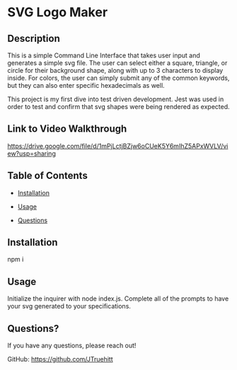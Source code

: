 # SVG Logo Maker

  ## Description
This is a simple Command Line Interface that takes user input and generates a simple svg file. The user can select either a square, triangle, or circle for their background shape, along with up to 3 characters to display inside. For colors, the user can simply submit any of the common keywords, but they can also enter specific hexadecimals as well.

This project is my first dive into test driven development. Jest was used in order to test and confirm that svg shapes were being rendered as expected. 

  ## Link to Video Walkthrough
  https://drive.google.com/file/d/1mPjLctjBZjw6oCUeK5Y6mIhZ5APxWVLV/view?usp=sharing
  
  ## Table of Contents
  
  * [Installation](#installation)
  
  * [Usage](#usage)
  
  * [Questions](#questions)
  
  ## Installation
  npm i
  
  ## Usage
  Initialize the inquirer with node index.js. Complete all of the prompts to have your svg generated to your   specifications.

  ## Questions?
  If you have any questions, please reach out!
  
GitHub: https://github.com/JTruehitt
